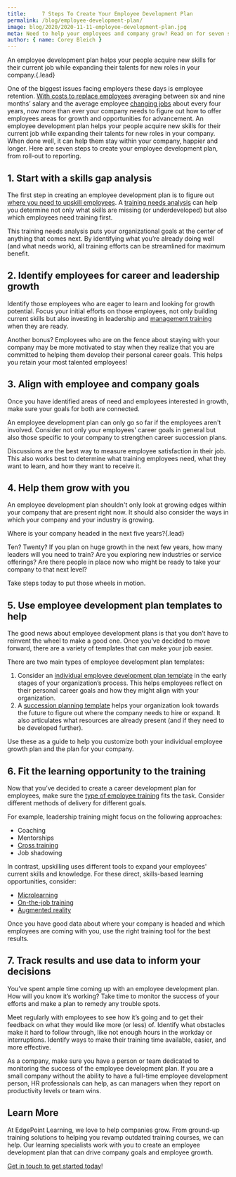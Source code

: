 ```yaml
---
title:     7 Steps To Create Your Employee Development Plan
permalink: /blog/employee-development-plan/
image: blog/2020/2020-11-11-employee-development-plan.jpg
meta: Need to help your employees and company grow? Read on for seven steps to create your employee development plan, from roll-out to reporting.
author: { name: Corey Bleich }
---
```


An employee development plan helps your people acquire new skills for their current job while expanding their talents for new roles in your company.{.lead}

One of the biggest issues facing employers these days is employee retention. [With costs to replace employees](hhttps://lrshrm.shrm.org/blog/2017/10/essential-elements-employee-retention) averaging between six and nine months’ salary and the average employee [changing jobs](https://www.bls.gov/news.release/tenure.nr0.htm) about every four years, now more than ever your company needs to figure out how to offer employees areas for growth and opportunities for advancement. An employee development plan helps your people acquire new skills for their current job while expanding their talents for new roles in your company. When done well, it can help them stay within your company, happier and longer. Here are seven steps to create your employee development plan, from roll-out to reporting. 

## 1. Start with a skills gap analysis 

The first step in creating an employee development plan is to figure out [where you need to upskill employees](/blog/upskill-employees/). A [training needs analysis](/blog/how-to-identify-training-needs-of-employees/) can help you determine not only what skills are missing (or underdeveloped) but also which employees need training first.

This training needs analysis puts your organizational goals at the center of anything that comes next. By identifying what you’re already doing well (and what needs work), all training efforts can be streamlined for maximum benefit.

## 2. Identify employees for career and leadership growth

Identify those employees who are eager to learn and looking for growth potential. Focus your initial efforts on those employees, not only building current skills but also investing in leadership and [management training](/blog/new-manager-training/) when they are ready.

Another bonus? Employees who are on the fence about staying with your company may be more motivated to stay when they realize that you are committed to helping them develop their personal career goals. This helps you retain your most talented employees!

## 3. Align with employee and company goals 

Once you have identified areas of need and employees interested in growth, make sure your goals for both are connected.

An employee development plan can only go so far if the employees aren't involved. Consider not only your employees' career goals in general but also those specific to your company to strengthen career succession plans.

Discussions are the best way to measure employee satisfaction in their job. This also works best to determine what training employees need, what they want to learn, and how they want to receive it. 

## 4. Help them grow with you 

An employee development plan shouldn't only look at growing edges within your company that are present right now. It should also consider the ways in which your company and your industry is growing. 

Where is your company headed in the next five years?{.lead}

Ten? Twenty? If you plan on huge growth in the next few years, how many leaders will you need to train? Are you exploring new industries or service offerings? Are there people in place now who might be ready to take your company to that next level?

Take steps today to put those wheels in motion.

## 5. Use employee development plan templates to help 

The good news about employee development plans is that you don’t have to reinvent the wheel to make a good one. Once you’ve decided to move forward, there are a variety of templates that can make your job easier.

There are two main types of employee development plan templates: 

1. Consider an [individual employee development plan template](https://www.indeed.com/hire/c/info/individual-development-plan-examples) in the early stages of your organization’s process. This helps employees reflect on their personal career goals and how they might align with your organization. 
2. A [succession planning template](https://www.sigmaassessmentsystems.com/succession-planning-template/) helps your organization look towards the future to figure out where the company needs to hire or expand. It also articulates what resources are already present (and if they need to be developed further).

Use these as a guide to help you customize both your individual employee growth plan and the plan for your company.

## 6. Fit the learning opportunity to the training 

Now that you’ve decided to create a career development plan for employees, make sure the [type of employee training](/blog/top-10-types-of-employee-training/) fits the task. Consider different methods of delivery for different goals.

For example, leadership training might focus on the following approaches:

* Coaching
* Mentorships
* [Cross training](/blog/cross-training-employees/)
* Job shadowing

In contrast, upskilling uses different tools to expand your employees' current skills and knowledge. For these direct, skills-based learning opportunities, consider:

* [Microlearning](/blog/types-of-microlearning/)
* [On-the-job training](/blog/on-the-job-training-advantages/)
* [Augmented reality](/blog/future-of-augmented-reality/)

Once you have good data about where your company is headed and which employees are coming with you, use the right training tool for the best results.

## 7. Track results and use data to inform your decisions 

You’ve spent ample time coming up with an employee development plan. How will you know it’s working? Take time to monitor the success of your efforts and make a plan to remedy any trouble spots.

Meet regularly with employees to see how it’s going and to get their feedback on what they would like more (or less) of. Identify what obstacles make it hard to follow through, like not enough hours in the workday or interruptions. Identify ways to make their training time available, easier, and more effective. 

As a company, make sure you have a person or team dedicated to monitoring the success of the employee development plan. If you are a small company without the ability to have a full-time employee development person, HR professionals can help, as can managers when they report on productivity levels or team wins.

## Learn More

At EdgePoint Learning, we love to help companies grow. From ground-up training solutions to helping you revamp outdated training courses, we can help. Our learning specialists work with you to create an employee development plan that can drive company goals and employee growth.

[Get in touch to get started today](/contact/)!
